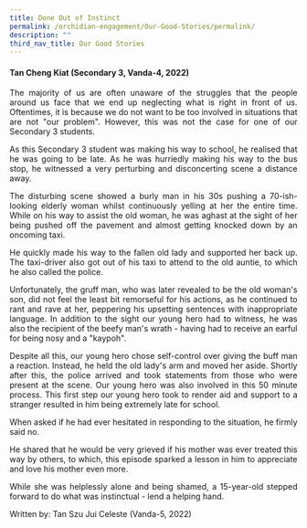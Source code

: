 ```yaml
---
title: Done Out of Instinct
permalink: /orchidian-engagement/Our-Good-Stories/permalink/
description: ""
third_nav_title: Our Good Stories
---
```

<div align="justify">	
<h4>Tan Cheng Kiat (Secondary 3, Vanda-4, 2022)</h4>

<p>The majority of us are often unaware of the struggles that the people around us face that we end up neglecting what is right in front of us. Oftentimes, it is because we do not want to be too involved in situations that are not "our problem". However, this was not the case for one of our Secondary 3 students.</p>
<p>As this Secondary 3 student was making his way to school, he realised that he was going to be late. As he was hurriedly making his way to the bus stop, he witnessed a very perturbing and disconcerting scene a distance away.
</p>
<p>The disturbing scene showed a burly man in his 30s pushing a 70-ish-looking elderly woman whilst continuously yelling at her the entire time. While on his way to assist the old woman, he was aghast at the sight of her being pushed off the pavement and almost getting knocked down by an oncoming taxi.
</p>
<p>He quickly made his way to the fallen old lady and supported her back up. The taxi-driver also got out of his taxi to attend to the old auntie, to which he also called the police.
</p>
<p>Unfortunately, the gruff man, who was later revealed to be the old woman's son, did not feel the least bit remorseful for his actions, as he continued to rant and rave at her, peppering his upsetting sentences with inappropriate language. In addition to the sight our young hero had to witness, he was also the recipient of the beefy man's wrath - having had to receive an earful for being nosy and a "kaypoh".
</p>
<p>Despite all this, our young hero chose self-control over giving the buff man a reaction. Instead, he held the old lady's arm and moved her aside. Shortly after this, the police arrived and took statements from those who were present at the scene. Our young hero was also involved in this 50 minute process. This first step our young hero took to render aid and support to a stranger resulted in him being extremely late for school.
</p>
<p>When asked if he had ever hesitated in responding to the situation, he firmly said no.</p>
<p>He shared that he would be very grieved if his mother was ever treated this way by others, to which, this episode sparked a lesson in him to appreciate and love his mother even more.
</p>
<p>While she was helplessly alone and being shamed, a 15-year-old stepped forward to do what was instinctual - lend a helping hand.
</p>

<p>Written by: Tan Szu Jui Celeste  (Vanda-5, 2022)</p>
<div>